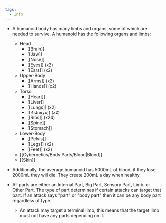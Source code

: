 ```yaml
---
tags:
  - Info
---
```

- A humanoid body has many limbs and organs, some of which are needed to survive. A humanoid has the following organs and limbs:
	- Head 
		- [[Brain]]
		- [[Jaw]]
		- [[Nose]]
		- [[Eyes]] (x2)
		- [[Ears]] (x2)
	- Upper-Body
		- [[Arms]] (x2)
		- [[Hands]] (x2)
	- Torso
		- [[Heart]]
		- [[Liver]]
		- [[Lungs]] (x2)
		- [[Kidneys]] (x2)
		- [[Ribs]] (x24)
		- [[Spine]]
		- [[Stomach]]
	- Lower-Body
		- [[Pelvis]]
		- [[Legs]] (x2)
		- [[Feet]] (x2)
	- [[Cybernetics/Body Parts/Blood|Blood]]
	- [[Skin]]

- Additionally, the average humanoid has 5000mL of blood, if they lose 2000mL they will die. They create 200mL a day when healthy.
- All parts are either an Internal Part, Big Part, Sensory Part, Limb, or Other Part. The type of part determines if certain attacks can target that part. If an attack says "part" or "body part" then it can be any body part regardless of type.
	- An attack may target a terminal limb, this means that the target limb must not have any parts depending on it.

